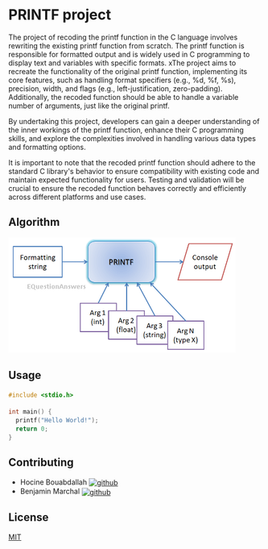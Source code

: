 # PRINTF project

The project of recoding the printf function in the C language involves rewriting the existing printf function from scratch. The printf function is responsible for formatted output and is widely used in C programming to display text and variables with specific formats.
xThe project aims to recreate the functionality of the original printf function, implementing its core features, such as handling format specifiers (e.g., %d, %f, %s), precision, width, and flags (e.g., left-justification, zero-padding). Additionally, the recoded function should be able to handle a variable number of arguments, just like the original printf.

By undertaking this project, developers can gain a deeper understanding of the inner workings of the printf function, enhance their C programming skills, and explore the complexities involved in handling various data types and formatting options.

It is important to note that the recoded printf function should adhere to the standard C library's behavior to ensure compatibility with existing code and maintain expected functionality for users. Testing and validation will be crucial to ensure the recoded function behaves correctly and efficiently across different platforms and use cases.

## Algorithm
![Workflow](https://github.com/Groinkb/holbertonschool-printf/blob/features/assets/images/printf-block-diagram.png)

## Usage

```c
#include <stdio.h>

int main() {
  printf("Hello World!");
  return 0;
}
```





## Contributing
* Hocine Bouabdallah <a href="https://github.com/HB74C21" rel="nofollow"><img align="center" alt="github" src="https://www.vectorlogo.zone/logos/github/github-tile.svg" height="24" /></a>
* Benjamin Marchal <a href="https://github.com/Groinkb" rel="nofollow"><img align="center" alt="github" src="https://www.vectorlogo.zone/logos/github/github-tile.svg" height="24" /></a>


## License

[MIT](https://choosealicense.com/licenses/mit/)